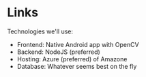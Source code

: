 # Links

Technologies we'll use:  
- Frontend: Native Android app with OpenCV
- Backend: NodeJS (preferred)
- Hosting: Azure (preferred) of Amazone
- Database: Whatever seems best on the fly
